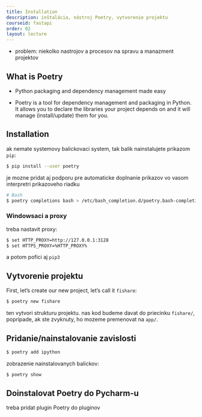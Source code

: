 ```yaml
---
title: Installation
description: inštalácia, nástroj Poetry, vytvorenie projektu
courseid: fastapi
order: 02
layout: lecture
---
```


* problem: niekolko nastrojov a procesov na spravu a manazment projektov


## What is Poetry

* Python packaging and dependency management made easy 

* Poetry is a tool for dependency management and packaging in Python. It allows you to declare the libraries your project depends on and it will manage (install/update) them for you.


## Installation

ak nemate systemovy balickovaci system, tak balik nainstalujete prikazom `pip`:

```bash
$ pip install --user poetry
```

je mozne pridat aj podporu pre automaticke doplnanie prikazov vo vasom interpretri prikazoveho riadku

```bash
# Bash
$ poetry completions bash > /etc/bash_completion.d/poetry.bash-completion
```

### Windowsaci a proxy

treba nastavit proxy:

```bash
$ set HTTP_PROXY=http://127.0.0.1:3128
$ set HTTPS_PROXY=%HTTP_PROXY% 
```

a potom pofici aj `pip3`


## Vytvorenie projektu

First, let’s create our new project, let’s call it `fishare`:

```bash
$ poetry new fishare
```

ten vytvori strukturu projektu. nas kod  budeme davat do priecinku `fishare/`, popripade, ak ste zvyknuty, ho mozeme premenovat na `app/`.


## Pridanie/nainstalovanie zavislosti

```bash
$ poetry add ipython
```

zobrazenie nainstalovanych balickov:

```bash
$ poetry show
```


## Doinstalovat Poetry do Pycharm-u

treba pridat plugin Poetry do pluginov
